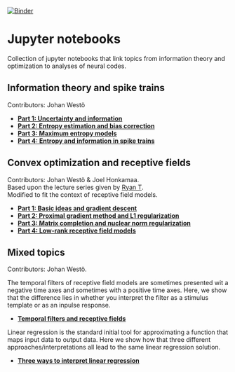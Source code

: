 [![Binder](https://mybinder.org/badge.svg)](https://mybinder.org/v2/gh/ala-laurila-lab/information-theory/master)

# Jupyter notebooks
Collection of jupyter notebooks that link topics from information theory and optimization to analyses of neural codes.


## Information theory and spike trains
Contributors: Johan Westö
* [**Part 1: Uncertainty and information**](https://nbviewer.jupyter.org/github/ala-laurila-lab/jupyter-notebooks/blob/master/InformationTheory/Part%201%2C%20entropy%2C%20uncertainty%20and%20information.ipynb)
* [**Part 2: Entropy estimation and bias correction**](https://nbviewer.jupyter.org/github/ala-laurila-lab/jupyter-notebooks/blob/master/InformationTheory/Part%202%2C%20entropy%20estimation%20and%20bias%20correction.ipynb)
* [**Part 3: Maximum entropy models**](https://nbviewer.jupyter.org/github/ala-laurila-lab/jupyter-notebooks/blob/master/InformationTheory/Part%203%2C%20maximum%20entropy%20models.ipynb)
* [**Part 4: Entropy and information in spike trains**](https://nbviewer.jupyter.org/github/ala-laurila-lab/jupyter-notebooks/blob/master/InformationTheory/Part%204%2C%20entropy%20of%20spike%20trains.ipynb)

## Convex optimization and receptive fields
Contributors: Johan Westö & Joel Honkamaa.  
Based upon the lecture series given by [Ryan T](https://www.youtube.com/channel/UCIvaLZcfz3ikJ1cD-zMpIXg/playlists).  
Modified to fit the context of receptive field models.  
* [**Part 1: Basic ideas and gradient descent**](https://nbviewer.jupyter.org/github/ala-laurila-lab/jupyter-notebooks/blob/master/ConvexOptimization/Part%201%2C%20basic%20ideas%20and%20gradient%20descent.ipynb)
* [**Part 2: Proximal gradient method and L1 regularization**](https://nbviewer.jupyter.org/github/ala-laurila-lab/information-theory/blob/master/ConvexOptimization/Part%202%2C%20proximal%20gradient%20and%20L1%20regularisation.ipynb)
* [**Part 3: Matrix completion and nuclear norm regularization**](https://nbviewer.jupyter.org/github/ala-laurila-lab/jupyter-notebooks/blob/master/onvexOptimization/Part%203%2C%20Matrix%20completion%20and%20nuclear%20norm%20regularization.ipynb)
* [**Part 4: Low-rank receptive field models**](https://nbviewer.jupyter.org/github/ala-laurila-lab/jupyter-notebooks/blob/master/ConvexOptimization/Part%204%2C%20Low-rank%20receptive%20field%20models.ipynb)

## Mixed topics
Contributors: Johan Westö.  

The temporal filters of receptive field models are sometimes presented wit a negative time axes and sometimes with a positive time axes. Here, we show that the difference lies in whether you interpret the filter as a stimulus template or as an inpulse response. 
* [**Temporal filters and receptive fields**](https://nbviewer.jupyter.org/github/ala-laurila-lab/jupyter-notebooks/blob/master/MixedTopics/Temporal%20filters%20and%20receptive%20fields.ipynb)

Linear regression is the standard initial tool for approximating a function that maps input data to output data. Here we show how that three different approaches/interpretations all lead to the same linear regression solution.
* [**Three ways to interpret linear regression**](https://nbviewer.jupyter.org/github/ala-laurila-lab/jupyter-notebooks/blob/master/MixedTopics/Linear%20Regression.ipynb)

